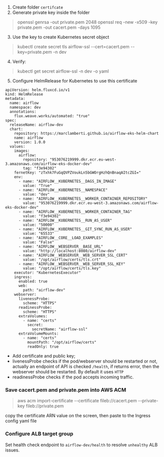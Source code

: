1. Create folder `certifcate`
2. Generate private key inside the folder
> openssl genrsa -out private.pem 2048
> openssl req -new -x509 -key private.pem -out cacert.pem -days 1095
3. Use the key to create Kubernetes secret object
> kubectl create secret tls airflow-ssl --cert=cacert.pem --key=private.pem -n dev
4. Verify:
> kubectl get secret airflow-ssl -n dev -o yaml
5. Configure HelmRelease for Kubernetes to use this certificate
```
apiVersion: helm.fluxcd.io/v1
kind: HelmRelease
metadata:
  name: airflow
  namespace: dev
  annotations:
    flux.weave.works/automated: "true"
spec:
  releaseName: airflow-dev
  chart:
    repository: https://marclamberti.github.io/airflow-eks-helm-chart
    name: airflow
    version: 1.0.0
  values:
    images:
      airflow:
        repository: "953076219999.dkr.ecr.eu-west-3.amazonaws.com/airflow-eks-docker-dev"
        tag: "f3e94302"
    fernetKey: "zTxhk7FuGqQVPZVoukLn5bGWOrgHzhQnBnaqAItcZGI="
    env:
      - name: "AIRFLOW__KUBERNETES__DAGS_IN_IMAGE"
        value: "True"
      - name: "AIRFLOW__KUBERNETES__NAMESPACE"
        value: "dev"
      - name: "AIRFLOW__KUBERNETES__WORKER_CONTAINER_REPOSITORY"
        value: "953076219999.dkr.ecr.eu-west-3.amazonaws.com/airflow-eks-docker-dev"
      - name: "AIRFLOW__KUBERNETES__WORKER_CONTAINER_TAG"
        value: "f3e94302"
      - name: "AIRFLOW__KUBERNETES__RUN_AS_USER"
        value: "50000"
      - name: "AIRFLOW__KUBERNETES__GIT_SYNC_RUN_AS_USER"
        value: "65533"
      - name: "AIRFLOW__CORE__LOAD_EXAMPLES"
        value: "False"
      - name: "AIRFLOW__WEBSERVER__BASE_URL"
        value: "http://localhost:8080/airflow-dev"
      - name: "AIRFLOW__WEBSERVER__WEB_SERVER_SSL_CERT"
        value: "/opt/airflow/certs/tls.crt"
      - name: "AIRFLOW__WEBSERVER__WEB_SERVER_SSL_KEY"
        value: "/opt/airflow/certs/tls.key"
    executor: "KubernetesExecutor"
    ingress:
      enabled: true
      web:
        path: "airflow-dev"
    webserver:
      livenessProbe:
        scheme: "HTTPS"
      readinessProbe:
        scheme: "HTTPS"
      extraVolumes:
        - name: "certs"
          secret: 
            secretName: "airflow-ssl"
      extraVolumeMounts:
        - name: "certs"
          mountPath: "/opt/airflow/certs"
          readOnly: true
```

- Add certificate and public key;
- livenessProbe checks if the pod/webserver should be restarted or not, actually an endpoint of API is checked `/health`, if returns error, then the webserver should be restarted. By default it uses `HTTP`
- readinessProbe checks if the pod accepts incoming traffic.


### Save cacert.pem and private.pem into AWS ACM
> aws acm import-certificate --certificate fileb://cacert.pem --private-key fileb://private.pem

copy the certificate ARN value on the screen, then paste to the Ingress config yaml file

### Configure ALB target group 
Set health check endpoint to `airflow-dev/health` to resolve `unhealthy` ALB issues.